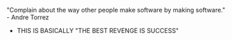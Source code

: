 
"Complain about the way other people make software by making software." - Andre Torrez
- THIS IS BASICALLY "THE BEST REVENGE IS SUCCESS"
